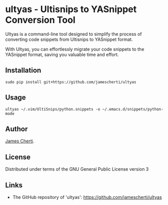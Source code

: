 # ultyas - Ultisnips to YASnippet Conversion Tool

Ultyas is a command-line tool designed to simplify the process of converting code snippets from Ultisnips to YASnippet format.

With Ultyas, you can effortlessly migrate your code snippets to the YASnippet format, saving you valuable time and effort.

## Installation

```
sudo pip install git+https://github.com/jamescherti/ultyas
```

## Usage

``` shell
ultyas ~/.vim/UltiSnips/python.snippets -o ~/.emacs.d/snippets/python-mode
```

## Author

[James Cherti](https://www.jamescherti.com).

## License

Distributed under terms of the GNU General Public License version 3

## Links

- The GitHub repository of 'ultyas': https://github.com/jamescherti/ultyas

